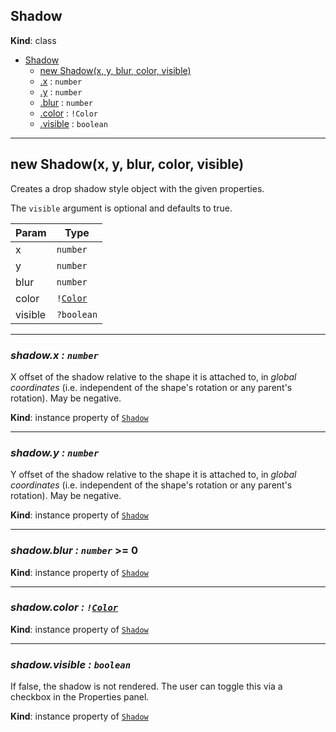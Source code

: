 <a name="Shadow"></a>

## Shadow
**Kind**: class

* [Shadow](#Shadow)
    * [new Shadow(x, y, blur, color, visible)](#new_Shadow_new)
    * [.x](#Shadow-x) : <code>number</code>
    * [.y](#Shadow-y) : <code>number</code>
    * [.blur](#Shadow-blur) : <code>number</code>
    * [.color](#Shadow-color) : <code>!Color</code>
    * [.visible](#Shadow-visible) : <code>boolean</code>


* * *

<a name="new_Shadow_new"></a>

## new Shadow(x, y, blur, color, visible)
Creates a drop shadow style object with the given properties.

The `visible` argument is optional and defaults to true.

| Param | Type |
| --- | --- |
| x | <code>number</code> | 
| y | <code>number</code> | 
| blur | <code>number</code> | 
| color | <code>\![Color](Color.md)</code> | 
| visible | <code>?boolean</code> |


* * *

<a name="Shadow-x"></a>

### *shadow.x : <code>number</code>*
X offset of the shadow relative to the shape it is attached to, in _global coordinates_ (i.e. independent of the shape's rotation or any
parent's rotation). May be negative.

**Kind**: instance property of [<code>Shadow</code>](#Shadow)  


* * *

<a name="Shadow-y"></a>

### *shadow.y : <code>number</code>*
Y offset of the shadow relative to the shape it is attached to, in _global coordinates_  (i.e. independent of the shape's rotation or any
parent's rotation). May be negative.

**Kind**: instance property of [<code>Shadow</code>](#Shadow)  


* * *

<a name="Shadow-blur"></a>

### *shadow.blur : <code>number</code>* &gt;= 0

**Kind**: instance property of [<code>Shadow</code>](#Shadow) 


* * *

<a name="Shadow-color"></a>

### *shadow.color : <code>\![Color](Color.md)</code>*

**Kind**: instance property of [<code>Shadow</code>](#Shadow) 


* * *

<a name="Shadow-visible"></a>

### *shadow.visible : <code>boolean</code>*
If false, the shadow is not rendered. The user can toggle this via a checkbox in the Properties panel.

**Kind**: instance property of [<code>Shadow</code>](#Shadow) 
